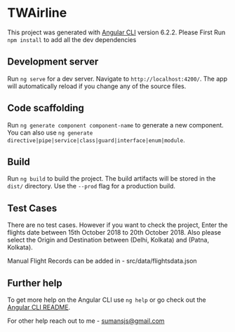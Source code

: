 # TWAirline

This project was generated with [Angular CLI](https://github.com/angular/angular-cli) version 6.2.2.
Please First Run `npm install` to add all the dev dependencies

## Development server

Run `ng serve` for a dev server. Navigate to `http://localhost:4200/`. The app will automatically reload if you change any of the source files.

## Code scaffolding

Run `ng generate component component-name` to generate a new component. You can also use `ng generate directive|pipe|service|class|guard|interface|enum|module`.

## Build

Run `ng build` to build the project. The build artifacts will be stored in the `dist/` directory. Use the `--prod` flag for a production build.

## Test Cases

There are no test cases. However if you want to check the project, Enter the flights date between 15th October 2018 to 20th October 2018.
Also please select the Origin and Destination between (Delhi, Kolkata) and (Patna, Kolkata).

Manual Flight Records can be added in - src/data/flightsdata.json

## Further help

To get more help on the Angular CLI use `ng help` or go check out the [Angular CLI README](https://github.com/angular/angular-cli/blob/master/README.md).

For other help reach out to me - sumansjs@gmail.com

